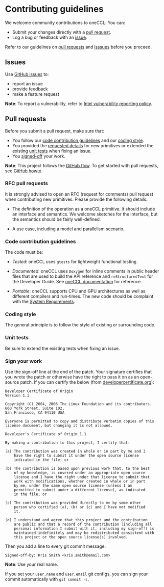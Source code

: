 # Contributing guidelines

We welcome community contributions to oneCCL. You can:

- Submit your changes directly with a [pull request](https://github.com/oneapi-src/oneCCL/pulls).
- Log a bug or feedback with an [issue](https://github.com/oneapi-src/oneCCL/issues).

Refer to our guidelines on [pull requests](#pull-requests) and [isssues](#issues) before you proceed.

## Issues

Use [GitHub issues]((https://github.com/oneapi-src/oneCCL/issues)) to:
- report an issue
- provide feedback
- make a feature request

**Note**: To report a vulnerability, refer to [Intel vulnerability reporting policy](https://www.intel.com/content/www/us/en/security-center/default.html).

## Pull requests

Before you submit a pull request, make sure that:

- You follow our [code contribution guidelines](#code-contribution-guidelines) and our [coding style](#coding-style).
- You provided the [requested details](#rfc-pull-requests) for new primitives or extended the existing [unit tests](#unit-tests) when fixing an issue.
- You [signed-off](#sign-your-work) your work. 

**Note**: This project follows the
[GitHub flow](https://guides.github.com/introduction/flow/index.html). To get started with pull requests, see [GitHub howto](https://help.github.com/en/articles/about-pull-requests).

### RFC pull requests

It is strongly advised to open an RFC (request for comments) pull request when contributing new
primitives. Please provide the following details:

* The definition of the operation as a oneCCL primitive. It should include an interface and semantics. We welcome sketches for the interface, but the semantics should be fairly well-defined.

* A use case, including a model and parallelism scenario.

### Code contribution guidelines

The code must be:

* *Tested*: oneCCL uses `gtests` for lightweight functional testing.

* *Documented*: oneCCL uses `Doxygen` for inline comments in public header
  files that are used to build the API reference and  `reStructuredText` for the Developer Guide. See [oneCCL documentation](https://oneapi-src.github.io/oneCCL/) for reference.

* *Portable*: oneCCL supports CPU and GPU
  architectures as well as different compilers and run-times. The new code should be complaint
  with the [System Requirements](README.md#prerequisites).

### Coding style

The general principle is to follow the style of existing or surrounding code.

### Unit tests

Be sure to extend the existing tests when fixing an issue.

### Sign your work

Use the sign-off line at the end of the patch. Your signature certifies
that you wrote the patch or otherwise have the right to pass it on as an
open-source patch. If you can certify
the below (from [developercertificate.org](http://developercertificate.org/)):

```
Developer Certificate of Origin
Version 1.1

Copyright (C) 2004, 2006 The Linux Foundation and its contributors.
660 York Street, Suite 102,
San Francisco, CA 94110 USA

Everyone is permitted to copy and distribute verbatim copies of this
license document, but changing it is not allowed.

Developer's Certificate of Origin 1.1

By making a contribution to this project, I certify that:

(a) The contribution was created in whole or in part by me and I
    have the right to submit it under the open source license
    indicated in the file; or

(b) The contribution is based upon previous work that, to the best
    of my knowledge, is covered under an appropriate open source
    license and I have the right under that license to submit that
    work with modifications, whether created in whole or in part
    by me, under the same open source license (unless I am
    permitted to submit under a different license), as indicated
    in the file; or

(c) The contribution was provided directly to me by some other
    person who certified (a), (b) or (c) and I have not modified
    it.

(d) I understand and agree that this project and the contribution
    are public and that a record of the contribution (including all
    personal information I submit with it, including my sign-off) is
    maintained indefinitely and may be redistributed consistent with
    this project or the open source license(s) involved.
```
Then you add a line to every git commit message:

    Signed-off-by: Kris Smith <kris.smith@email.com>

**Note**: Use your real name.

If you set your `user.name` and `user.email` git configs, you can sign your
commit automatically with `git commit -s`.
